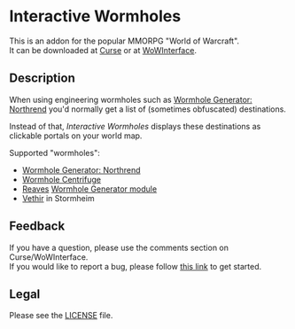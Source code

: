 # Interactive Wormholes

This is an addon for the popular MMORPG "World of Warcraft".  
It can be downloaded at [Curse](//mods.curse.com/addons/wow/interactivewormholes) or at [WoWInterface](//wowinterface.com/downloads/info24119).

## Description

When using engineering wormholes such as [Wormhole Generator: Northrend](//wowhead.com/item=48933) you'd normally get a list of (sometimes obfuscated) destinations.

Instead of that, *Interactive Wormholes* displays these destinations as clickable portals on your world map.

Supported "wormholes":

- [Wormhole Generator: Northrend](http://www.wowhead.com/item=48933/wormhole-generator-northrend)
- [Wormhole Centrifuge](http://www.wowhead.com/item=112059/wormhole-centrifuge)
- [Reaves](http://www.wowhead.com/item=132523/reaves-battery) [Wormhole Generator module](http://www.wowhead.com/item=132524/reaves-module-wormhole-generator-mode)
- [Vethir](http://www.wowhead.com/npc=108685/vethir) in Stormheim

## Feedback

If you have a question, please use the comments section on Curse/WoWInterface.  
If you would like to report a bug, please follow [this link](//github.com/p3lim-wow/InteractiveWormholes/issues?q=) to get started.

## Legal

Please see the [LICENSE](//github.com/p3lim-wow/InteractiveWormholes/blob/master/LICENSE.txt) file.
